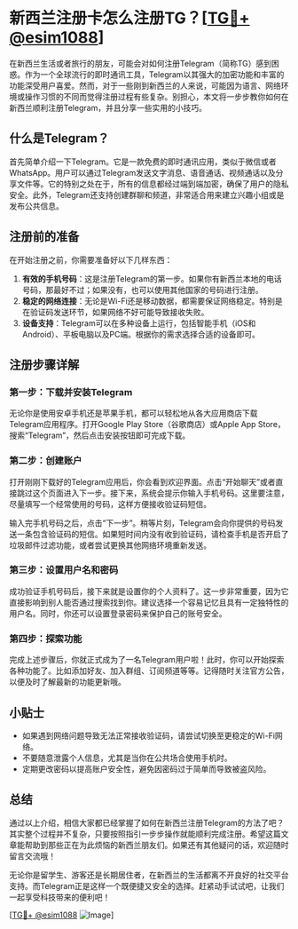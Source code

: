 # 新西兰注册卡怎么注册TG？[[TG💪+ @esim1088](https://t.me/s/esim1088)]

在新西兰生活或者旅行的朋友，可能会对如何注册Telegram（简称TG）感到困惑。作为一个全球流行的即时通讯工具，Telegram以其强大的加密功能和丰富的功能深受用户喜爱。然而，对于一些刚到新西兰的人来说，可能因为语言、网络环境或操作习惯的不同而觉得注册过程有些复杂。别担心，本文将一步步教你如何在新西兰顺利注册Telegram，并且分享一些实用的小技巧。

## 什么是Telegram？

首先简单介绍一下Telegram。它是一款免费的即时通讯应用，类似于微信或者WhatsApp。用户可以通过Telegram发送文字消息、语音通话、视频通话以及分享文件等。它的特别之处在于，所有的信息都经过端到端加密，确保了用户的隐私安全。此外，Telegram还支持创建群聊和频道，非常适合用来建立兴趣小组或是发布公共信息。

## 注册前的准备

在开始注册之前，你需要准备好以下几样东西：

1. **有效的手机号码**：这是注册Telegram的第一步。如果你有新西兰本地的电话号码，那最好不过；如果没有，也可以使用其他国家的号码进行注册。
2. **稳定的网络连接**：无论是Wi-Fi还是移动数据，都需要保证网络稳定。特别是在验证码发送环节，如果网络不好可能导致接收失败。
3. **设备支持**：Telegram可以在多种设备上运行，包括智能手机（iOS和Android）、平板电脑以及PC端。根据你的需求选择合适的设备即可。

## 注册步骤详解

### 第一步：下载并安装Telegram

无论你是使用安卓手机还是苹果手机，都可以轻松地从各大应用商店下载Telegram应用程序。打开Google Play Store（谷歌商店）或Apple App Store，搜索“Telegram”，然后点击安装按钮即可完成下载。

### 第二步：创建账户

打开刚刚下载好的Telegram应用后，你会看到欢迎界面。点击“开始聊天”或者直接跳过这个页面进入下一步。接下来，系统会提示你输入手机号码。这里要注意，尽量填写一个经常使用的号码，这样方便接收验证码短信。

输入完手机号码之后，点击“下一步”。稍等片刻，Telegram会向你提供的号码发送一条包含验证码的短信。如果短时间内没有收到验证码，请检查手机是否开启了垃圾邮件过滤功能，或者尝试更换其他网络环境重新发送。

### 第三步：设置用户名和密码

成功验证手机号码后，接下来就是设置你的个人资料了。这一步非常重要，因为它直接影响到别人能否通过搜索找到你。建议选择一个容易记忆且具有一定独特性的用户名。同时，你还可以设置登录密码来保护自己的账号安全。

### 第四步：探索功能

完成上述步骤后，你就正式成为了一名Telegram用户啦！此时，你可以开始探索各种功能了。比如添加好友、加入群组、订阅频道等等。记得随时关注官方公告，以便及时了解最新的功能更新哦。

## 小贴士

- 如果遇到网络问题导致无法正常接收验证码，请尝试切换至更稳定的Wi-Fi网络。
- 不要随意泄露个人信息，尤其是当你在公共场合使用手机时。
- 定期更改密码以提高账户安全性，避免因密码过于简单而导致被盗风险。

## 总结

通过以上介绍，相信大家都已经掌握了如何在新西兰注册Telegram的方法了吧？其实整个过程并不复杂，只要按照指引一步步操作就能顺利完成注册。希望这篇文章能帮助到那些正在为此烦恼的新西兰朋友们。如果还有其他疑问的话，欢迎随时留言交流哦！

无论你是留学生、游客还是长期居住者，在新西兰的生活都离不开良好的社交平台支持。而Telegram正是这样一个既便捷又安全的选择。赶紧动手试试吧，让我们一起享受科技带来的便利吧！

[[TG💪+ @esim1088](https://t.me/s/esim1088) ![Image](https://i.postimg.cc/4NQfJmqS/Snipaste-2025-05-13-00-14-12.png)]